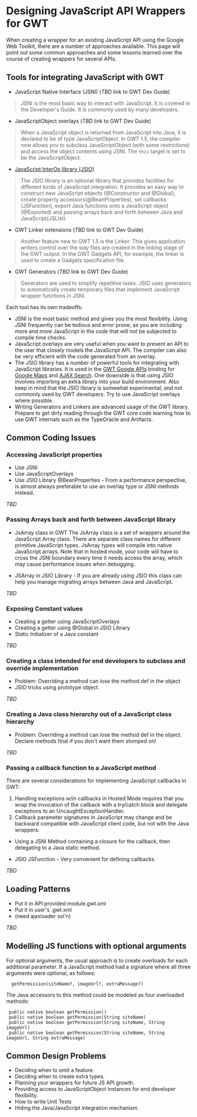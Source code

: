 # Designing JavaScript API Wrappers for GWT #

When creating a wrapper for an existing JavaScript API using the Google Web Toolkit, there are a number of approaches available.  This page will point out some common approaches and some lessons learned over the course of creating wrappers for several APIs.

## Tools for integrating JavaScript with GWT ##

  * JavaScript Native Interface (JSNI) (_TBD_ link to GWT Dev Guide)

> JSNI is the most basic way to interact with JavaScript.  It is covered in the Developer's Guide. It is commonly used by many developers.

  * JavaScriptObject overlays (_TBD_ link to GWT Dev Guide)

> When a JavaScript object is returned from JavaScript into Java, it is declared to be of type JavaScriptObject.  In GWT 1.5, the compiler now allows you to subclass JavaScriptObject (with some restrictions) and access the object contents using JSNI.  The `this` target is set to be the JavaScriptObject.

  * [JavaScript InterOp library (JSIO)](http://code.google.com/p/gwt-api-interop)

> The JSIO library is an optional library that provides facilities for different kinds of JavaScript integration. It provides an easy way to construct new JavaScript objects (@Constructor and @Global), create property accessors(@BeanProperties), set callbacks (JSFunction), export Java functions onto a JavaScript object (@Exported) and passing arrays back and forth between Java and JavaScript(JSList).

  * GWT Linker extensions (_TBD_ link to GWT Dev Guide)

> Another feature new to GWT 1.5 is the Linker.  This gives application writers control over the way files are created in the linking stage of the GWT output.  In the GWT Gadgets API, for example, the linker is used to create a Gadgets specification file.

  * GWT Generators (_TBD_ link to GWT Dev Guide)

> Generators are used to simplify repetitive tasks.  JSIO uses generators to automatically create temporary files that implement JavaScript wrapper functions in JSNI.

Each tool has its own tradeoffs:

  * JSNI is the most basic method and gives you the most flexibility.  Using JSNI frequently can be tedious and error prone, as you are including more and more JavaScript in the code that will not be subjected to compile time checks.
  * JavaScript overlays are very useful when you want to present an API to the user that closely models the JavaScript API.  The compiler can also be very efficient with the code generated from an overlay.
  * The JSIO library has a number of powerful tools for integrating with JavaScript libraries.  It is used in the [GWT Google APIs](http://code.google.com/p/gwt-google-apis/) binding for [Google Maps](http://code.google.com/apis/mpas) and [AJAX Search](http://code.google.com/apis/ajax).  One downside is that using JSIO involves importing an extra library into your build environment.  Also keep in mind that the JSIO library is somewhat experimental, and not commonly used by GWT developers.   Try to use JavaScript overlays where possible.
  * Writing Generators and Linkers are advanced usage of the GWT library.  Prepare to get dirty reading through the GWT core code learning how to use GWT internals such as the TypeOracle and Artifacts.

## Common Coding Issues ##


### Accessing JavaScript properties ###

  * Use JSNI
  * Use JavaScriptOverlays
  * Use JSIO Library @BeanProperties - From a performance perspective, is almost always preferable to use an overlay type or JSNI methods instead.

_TBD_


### Passing Arrays back and forth between JavaScript library ###

  * JsArray class in GWT
The JsArray class is a set of wrappers around the JavaScript Array class.  There are separate class names for different primitive JavaScript types.  JsArray types will compile into native JavaScript arrays.  Note that in hosted mode, your code will have to cross the JSNI boundary every time it needs access the array, which may cause performance issues when debugging.

  * JSArray in JSIO Library - If you are already using JSIO this class can help you manage migrating arrays between Java and JavaScript.

_TBD_

### Exposing Constant values ###

  * Creating a getter using JavaScriptOverlays
  * Creating a getter using @Global in JSIO Library
  * Static Initializer of a Java constant

_TBD_

### Creating a class intended for end developers to subclass and override implementation ###

  * Problem: Overriding a method can lose the method def in the object
  * JSIO tricks using prototype object.

_TBD_

### Creating a Java class hierarchy out of a JavaScript class hierarchy ###

  * Problem: Overriding a method can lose the method def in the object. Declare methods final if you don't want them stomped on!

_TBD_

### Passing a callback function to a JavaScript method ###

There are several considerations for implementing JavaScript callbacks in GWT:
  1. Handling exceptions w/in callbacks in Hosted Mode requires that you wrap the invocation of the callback with a try/catch block and delegate exceptions to an UncaughtExceptionHandler.
  1. Callback parameter signatures in JavaScript may change and be backward compatible with JavaScript client code, but not with the Java wrappers.

  * Using a JSNI Method containing a closure for the callback, then delegating to a Java static method.



  * JSIO JSFunction - Very convenient for defining callbacks.




_TBD_

## Loading Patterns ##

  * Put it in API provided module.gwt.xml
  * Put it in user's .gwt.xml
  * (need ajaxloader sol'n)

_TBD_

## Modelling JS functions with optional arguments ##

For optional arguments, the usual approach is to create overloads for each
additional parameter.  If a JavaScript method had a signature where
all three arguments were optional, as follows:

```
  getPermission(siteName?, imageUrl?, extraMessage?)
```

The Java accessors to this method could be modeled as four overloaded methods:

```
 public native boolean getPermission()
 public native boolean getPermission(String siteName)
 public native boolean getPermission(String siteName, String
imageUrl)
 public native boolean getPermission(String siteName, String
imageUrl, String extraMessage)
```


## Common Design Problems ##

  * Deciding when to omit a feature.
  * Deciding when to create extra types.
  * Planning your wrappers for future JS API growth.
  * Providing access to JavaScriptObject instances for end developer flexibility.
  * How to write Unit Tests
  * Hiding the Java/JavaScript integration mechanism.